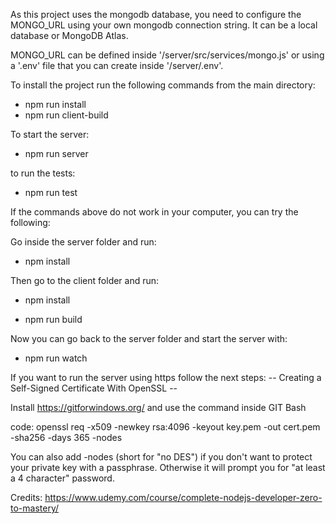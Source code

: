 As this project uses the mongodb database, you need to configure the MONGO_URL using your own mongodb connection string.
It can be a local database or MongoDB Atlas.

MONGO_URL can be defined inside '/server/src/services/mongo.js' or using a '.env' file that you can create inside '/server/.env'.

To install the project run the following commands from the main directory:

- npm run install
- npm run client-build

To start the server:

- npm run server

to run the tests:

- npm run test


If the commands above do not work in your computer, you can try the following:

Go inside the server folder and run:

- npm install

Then go to the client folder and run:

- npm install

- npm run build

Now you can go back to the server folder and start the server with:

- npm run watch



If you want to run the server using https follow the next steps:
-- Creating a Self-Signed Certificate With OpenSSL --

Install https://gitforwindows.org/ and use the command inside GIT Bash

code: openssl req -x509 -newkey rsa:4096 -keyout key.pem -out cert.pem -sha256 -days 365 -nodes

You can also add -nodes (short for "no DES") if you don't want to protect your private key with a passphrase. Otherwise it will prompt you for "at least a 4 character" password.

Credits:
https://www.udemy.com/course/complete-nodejs-developer-zero-to-mastery/
